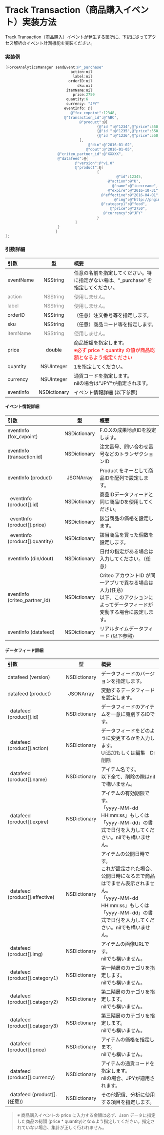 # Track Transaction（商品購入イベント）実装方法

Track Transaction（商品購入）イベントが発生する箇所に、下記に従ってアクセス解析のイベント計測機能を実装ください。

### 実装例

```objective-c
[ForceAnalyticsManager sendEvent:@"_purchase"
		                      action:nil
		                       label:nil
		                     orderID:nil
		                         sku:nil
		                    itemName:nil
		                       price:2750
		                    quantity:6
		                    currency: "JPY"
		                   eventInfo: @{
                              @"fox_cvpoint":12348,
                           @"transaction_id":@"ABC",
                                  @"product":@[
                                          {@"id ":@"1234",@"price":550,@"quantity":@1},
                                          {@"id ":@"1235",@"price":550,@"quantity":@2},
                                          {@"id ":@"1236",@"price":550,@"quantity":@2}
                                  ],
                                      @"din":@"2016-01-02",
                                     @"dout":@"2016-01-05",
                        @"criteo_partner_id":@"XXXXX",
                        @"datafeed":@{
                                @"version":@"v1.0"
                                @"product":@[
                                          {
                                                   @"id":12345,
                                               @"action":@"U",
                                                 @"name":@"icecreame",
                                               @"expire":@"2016-10-31",
                                            @"effective":@"2016-04-01",
                                                  @"img":@"http://pngimg.com/upload/ice_cream_PNG5099.png",
                                            @"category1":@"food",
                                                @"price":@"2750",
                                             @"currency":@"JPY"
                                          }
                                ]
                        }
                       }
];
```

### 引数詳細

| 引数 | 型 | 概要 |
|:----------|:-----------:|:------------|
|eventName|NSString|任意の名前を指定してください。特に指定がない場は、"_purchase" を指定してください。|
|<span style="color:grey">action|<span style="color:grey">NSString|<span style="color:grey">使用しません。|
|<span style="color:grey">label|<span style="color:grey">NSString|<span style="color:grey">使用しません。|
|orderID|NSString|（任意）注⽂番号等を指定します。|
|sku|NSString|（任意）商品コード等を指定します。|
|<span style="color:grey">itemName|<span style="color:grey">NSString|<span style="color:grey">使用しません。|
|price|double|商品総額を指定します。<br><span style="color:red">※必ず price * quantity の値が商品総額となるよう指定ください|
|quantity|NSUInteger|1を指定してください。|
|currency|NSUInteger|通貨コードを指定します。<br>nilの場合は”JPY”が指定されます。|
|eventInfo|NSDictionary|イベント情報詳細 (以下参照)|

#### イベント情報詳細

| 引数 | 型 | 概要 |
|:----------|:-----------:|:------------|
|eventInfo (fox_cvpoint)|NSDictionary|F.O.Xの成果地点IDを設定します。|
|eventInfo (transaction.id)|NSDictionary|注文番号、問い合わせ番号などのトランザクションID|
|eventInfo (product)|JSONArray|Product をキーとして商品IDを配列で設定します。
|&nbsp;&nbsp;eventInfo (product[].id)|NSDictionary|商品IDデータフィードと同じ商品IDを使用してください。|
|&nbsp;&nbsp;eventInfo (product[].price)|NSDictionary|該当商品の価格を設定します。|
|&nbsp;&nbsp;eventInfo (product[].quantity)|NSDictionary|該当商品を買った個数を設定します。|
|eventInfo (din/dout)|NSDictionary|⽇付の指定がある場合は⼊⼒してください。（任意）|
|eventInfo (criteo_partner_id)|NSDictionary|Criteo アカウントID が同⼀アプリで異なる場合は⼊⼒(任意)<br>以下、このアクションによってデータフィードが変動する場合に設定します。|
|eventInfo (datafeed)|NSDictionary|リアルタイムデータフィード (以下参照)|

#### データフィード詳細

| 引数 | 型 | 概要 |
|:----------|:-----------:|:------------|
|datafeed (version)|NSDictionary|データフィードのバージョンを指定します。|
|datafeed (product)|JSONArray|変動するデータフィードを設定します。|
|&nbsp;&nbsp;datafeed (product[].id)|NSDictionary|データフィードのアイテムを一意に識別するIDです。|
|&nbsp;&nbsp;datafeed (product[].action)|NSDictionary|データフィードをどのように変更するかを入力します。<br>U:追加もしくは編集　D:削除|
|&nbsp;&nbsp;datafeed (product[].name)|NSDictionary|アイテム名です。<br>以下全て、削除の際はnilで構いません。|
|&nbsp;&nbsp;datafeed (product[].expire)|NSDictionary|アイテムの有効期限です。<br>「yyyy-MM-dd HH:mm:ss」もしくは「yyyy-MM-dd」の書式で日付を入力してください。nilでも構いません。|
|&nbsp;&nbsp;datafeed (product[].effective)|NSDictionary|アイテムの公開日時です。<br>これが設定された場合、公開日時になるまで商品はでません表示されません。<br>「yyyy-MM-dd HH:mm:ss」もしくは「yyyy-MM-dd」の書式で日付を入力してください。nilでも構いません。|
|&nbsp;&nbsp;datafeed (product[].img)|NSDictionary|アイテムの画像URLです。<br>nilでも構いません。|
|&nbsp;&nbsp;datafeed (product[].category1)|NSDictionary|第一階層のカテゴリを指定します。<br>nilでも構いません。|
|&nbsp;&nbsp;datafeed (product[].category2)|NSDictionary|第二階層のカテゴリを指定します。<br>nilでも構いません。|
|&nbsp;&nbsp;datafeed (product[].category3)|NSDictionary|第三階層のカテゴリを指定します。<br>nilでも構いません。|
|&nbsp;&nbsp;datafeed (product[].price)|NSDictionary|アイテムの価格を指定します。<br>nilでも構いません。|
|&nbsp;&nbsp;datafeed (product[].currency)|NSDictionary|アイテムの通貨コードを指定します。<br>nilの場合、JPYが適用されます。|
|&nbsp;&nbsp;datafeed (product[].{任意})|NSDictionary|その他配信、分析に使用する項目を指定します。|

> ※ 商品購⼊イベントの price に⼊⼒する⾦額は必ず、Json データに指定した商品の総額 (price * quantity)となるよう指定してください。指定されていない場合、集計が正しく⾏われません。
